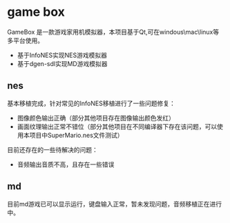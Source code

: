 # game box 

GameBox 是一款游戏家用机模拟器，本项目基于Qt,可在windous\mac\linux等多平台使用。

- 基于InfoNES实现NES游戏模拟器
- 基于dgen-sdl实现MD游戏模拟器

## nes

基本移植完成，针对常见的InfoNES移植进行了一些问题修复：

- 图像颜色输出正确（部分其他项目存在图像输出颜色发红）
- 画面纹理输出正常不错位（部分其他项目在不同编译器下存在该问题，可以使用本项目中SuperMario.nes文件测试）

目前还存在的一些待解决的问题：

- 音频输出音质不高，且存在一些错误

## md

目前md游戏已可以显示运行，键盘输入正常，暂未发现问题，音频移植正在进行中。
